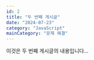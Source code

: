 ```yaml
---
id: 2
title: "두 번째 게시글"
date: "2024-07-23"
category: "JavaScript"
mainCategory: "문제 해결"
---
```


이것은 두 번째 게시글의 내용입니다...